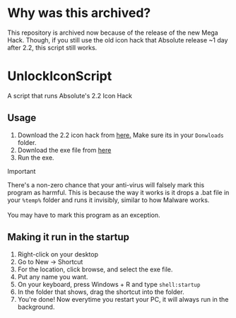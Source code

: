 # Why was this archived?
This repository is archived now because of the release of the new Mega Hack. Though, if you still use the old icon hack that Absolute release ~1 day after 2.2, this script still works.

# UnlockIconScript

A script that runs Absolute's 2.2 Icon Hack

## Usage

1. Download the 2.2 icon hack from [here.](https://www.mediafire.com/file/wv1i59y4go2kcyn/2.2_Unlock_All.exe/file) Make sure its in your `Donwloads` folder.
2. Download the exe file from [here](https://github.com/actuallyarm64/UnlockIconScript/releases/download/v1/UnlockIconScript.exe)
3. Run the exe.
> [!IMPORTANT]  
> There's a non-zero chance that your anti-virus will falsely mark this program as harmful. This is because the way it works is it drops a .bat file in your `%temp%` folder and runs it invisibly, similar to how Malware works.<br><br>You may have to mark this program as an exception.

## Making it run in the startup

1. Right-click on your desktop
2. Go to New -> Shortcut
3. For the location, click browse, and select the exe file.
4. Put any name you want.
5. On your keyboard, press Windows + R and type `shell:startup`
6. In the folder that shows, drag the shortcut into the folder.
7. You're done! Now everytime you restart your PC, it will always run in the background.
